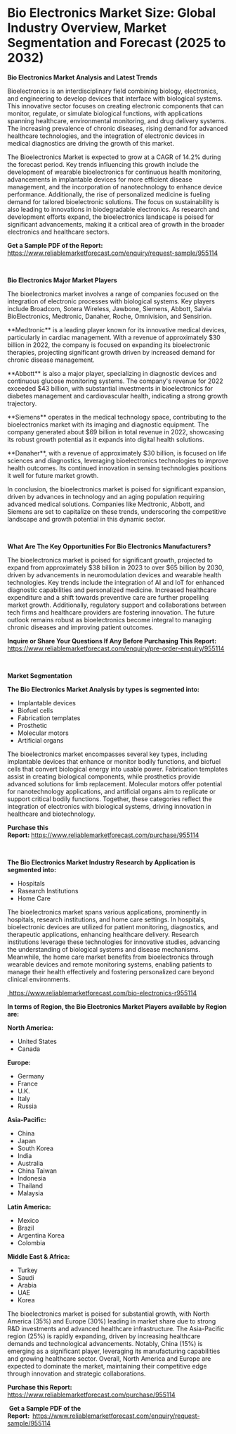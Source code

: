 <p><h1>Bio Electronics Market Size: Global Industry Overview, Market Segmentation and Forecast (2025 to 2032)</h1></p><p><strong>Bio Electronics Market Analysis and Latest Trends</strong></p>
<p><p>Bioelectronics is an interdisciplinary field combining biology, electronics, and engineering to develop devices that interface with biological systems. This innovative sector focuses on creating electronic components that can monitor, regulate, or simulate biological functions, with applications spanning healthcare, environmental monitoring, and drug delivery systems. The increasing prevalence of chronic diseases, rising demand for advanced healthcare technologies, and the integration of electronic devices in medical diagnostics are driving the growth of this market.</p><p>The Bioelectronics Market is expected to grow at a CAGR of 14.2% during the forecast period. Key trends influencing this growth include the development of wearable bioelectronics for continuous health monitoring, advancements in implantable devices for more efficient disease management, and the incorporation of nanotechnology to enhance device performance. Additionally, the rise of personalized medicine is fueling demand for tailored bioelectronic solutions. The focus on sustainability is also leading to innovations in biodegradable electronics. As research and development efforts expand, the bioelectronics landscape is poised for significant advancements, making it a critical area of growth in the broader electronics and healthcare sectors.</p></p>
<p><strong>Get a Sample PDF of the Report:&nbsp;</strong> <a href="https://www.reliablemarketforecast.com/enquiry/request-sample/955114?utm_campaign=1080&utm_medium=2&utm_source=Github&utm_content=ia&utm_term=18042025&utm_id=bio-electronics">https://www.reliablemarketforecast.com/enquiry/request-sample/955114</a></p>
<p>&nbsp;</p>
<p><strong>Bio Electronics Major Market Players</strong></p>
<p><p>The bioelectronics market involves a range of companies focused on the integration of electronic processes with biological systems. Key players include Broadcom, Sotera Wireless, Jawbone, Siemens, Abbott, Salvia BioElectronics, Medtronic, Danaher, Roche, Omnivision, and Sensirion. </p><p>**Medtronic** is a leading player known for its innovative medical devices, particularly in cardiac management. With a revenue of approximately $30 billion in 2022, the company is focused on expanding its bioelectronic therapies, projecting significant growth driven by increased demand for chronic disease management.</p><p>**Abbott** is also a major player, specializing in diagnostic devices and continuous glucose monitoring systems. The company's revenue for 2022 exceeded $43 billion, with substantial investments in bioelectronics for diabetes management and cardiovascular health, indicating a strong growth trajectory.</p><p>**Siemens** operates in the medical technology space, contributing to the bioelectronics market with its imaging and diagnostic equipment. The company generated about $69 billion in total revenue in 2022, showcasing its robust growth potential as it expands into digital health solutions.</p><p>**Danaher**, with a revenue of approximately $30 billion, is focused on life sciences and diagnostics, leveraging bioelectronics technologies to improve health outcomes. Its continued innovation in sensing technologies positions it well for future market growth.</p><p>In conclusion, the bioelectronics market is poised for significant expansion, driven by advances in technology and an aging population requiring advanced medical solutions. Companies like Medtronic, Abbott, and Siemens are set to capitalize on these trends, underscoring the competitive landscape and growth potential in this dynamic sector.</p></p>
<p>&nbsp;</p>
<p><strong>What Are The Key Opportunities For Bio Electronics Manufacturers?</strong></p>
<p><p>The bioelectronics market is poised for significant growth, projected to expand from approximately $38 billion in 2023 to over $65 billion by 2030, driven by advancements in neuromodulation devices and wearable health technologies. Key trends include the integration of AI and IoT for enhanced diagnostic capabilities and personalized medicine. Increased healthcare expenditure and a shift towards preventive care are further propelling market growth. Additionally, regulatory support and collaborations between tech firms and healthcare providers are fostering innovation. The future outlook remains robust as bioelectronics become integral to managing chronic diseases and improving patient outcomes.</p></p>
<p><strong>Inquire or Share Your Questions If Any Before Purchasing This Report:</strong> <a href="https://www.reliablemarketforecast.com/enquiry/pre-order-enquiry/955114?utm_campaign=1080&utm_medium=2&utm_source=Github&utm_content=ia&utm_term=18042025&utm_id=bio-electronics">https://www.reliablemarketforecast.com/enquiry/pre-order-enquiry/955114</a></p>
<p>&nbsp;</p>
<p><strong>Market Segmentation</strong></p>
<p><strong>The Bio Electronics Market Analysis by types is segmented into:</strong></p>
<p><ul><li>Implantable devices</li><li>Biofuel cells</li><li>Fabrication templates</li><li>Prosthetic</li><li>Molecular motors</li><li>Artificial organs</li></ul></p>
<p><p>The bioelectronics market encompasses several key types, including implantable devices that enhance or monitor bodily functions, and biofuel cells that convert biological energy into usable power. Fabrication templates assist in creating biological components, while prosthetics provide advanced solutions for limb replacement. Molecular motors offer potential for nanotechnology applications, and artificial organs aim to replicate or support critical bodily functions. Together, these categories reflect the integration of electronics with biological systems, driving innovation in healthcare and biotechnology.</p></p>
<p><strong>Purchase this Report:&nbsp;</strong><a href="https://www.reliablemarketforecast.com/purchase/955114?utm_campaign=1080&utm_medium=2&utm_source=Github&utm_content=ia&utm_term=18042025&utm_id=bio-electronics">https://www.reliablemarketforecast.com/purchase/955114</a></p>
<p>&nbsp;</p>
<p><strong>The Bio Electronics Market Industry Research by Application is segmented into:</strong></p>
<p><ul><li>Hospitals</li><li>Rasearch Institutions</li><li>Home Care</li></ul></p>
<p><p>The bioelectronics market spans various applications, prominently in hospitals, research institutions, and home care settings. In hospitals, bioelectronic devices are utilized for patient monitoring, diagnostics, and therapeutic applications, enhancing healthcare delivery. Research institutions leverage these technologies for innovative studies, advancing the understanding of biological systems and disease mechanisms. Meanwhile, the home care market benefits from bioelectronics through wearable devices and remote monitoring systems, enabling patients to manage their health effectively and fostering personalized care beyond clinical environments.</p></p>
<p><a href="https://www.reliablemarketforecast.com/bio-electronics-r955114?utm_campaign=1080&utm_medium=2&utm_source=Github&utm_content=ia&utm_term=18042025&utm_id=bio-electronics">&nbsp;https://www.reliablemarketforecast.com/bio-electronics-r955114</a></p>
<p><strong>In terms of Region, the Bio Electronics Market Players available by Region are:</strong></p>
<p>
    <p> <strong> North America: </strong>
        <ul>
            <li>United States</li>
            <li>Canada</li>
        </ul>
        </p> 
    <p> <strong> Europe: </strong>
        <ul>
            <li>Germany</li>
            <li>France</li>
            <li>U.K.</li>
            <li>Italy</li>
            <li>Russia</li>
        </ul>
        </p> 
    <p> <strong> Asia-Pacific: </strong>
        <ul>
            <li>China</li>
            <li>Japan</li>
            <li>South Korea</li>
            <li>India</li>
            <li>Australia</li>
            <li>China Taiwan</li>
            <li>Indonesia</li>
            <li>Thailand</li>
            <li>Malaysia</li>
        </ul>
        </p> 
    <p> <strong> Latin America: </strong>
        <ul>
            <li>Mexico</li>
            <li>Brazil</li>
            <li>Argentina Korea</li>
            <li>Colombia</li>
        </ul>
        </p> 
    <p> <strong> Middle East & Africa: </strong>
        <ul>
            <li>Turkey</li>
            <li>Saudi</li>
            <li>Arabia</li>
            <li>UAE</li>
            <li>Korea</li>
        </ul>
    </p>
    </p>
<p><p>The bioelectronics market is poised for substantial growth, with North America (35%) and Europe (30%) leading in market share due to strong R&D investments and advanced healthcare infrastructure. The Asia-Pacific region (25%) is rapidly expanding, driven by increasing healthcare demands and technological advancements. Notably, China (15%) is emerging as a significant player, leveraging its manufacturing capabilities and growing healthcare sector. Overall, North America and Europe are expected to dominate the market, maintaining their competitive edge through innovation and strategic collaborations.</p></p>
<p><strong>Purchase this Report: </strong><a href="https://www.reliablemarketforecast.com/purchase/955114?utm_campaign=1080&utm_medium=2&utm_source=Github&utm_content=ia&utm_term=18042025&utm_id=bio-electronics">https://www.reliablemarketforecast.com/purchase/955114</a></p>
<p>&nbsp;<strong>Get a Sample PDF of the Report:&nbsp;&nbsp;</strong><a href="https://www.reliablemarketforecast.com/enquiry/request-sample/955114?utm_campaign=1080&utm_medium=2&utm_source=Github&utm_content=ia&utm_term=18042025&utm_id=bio-electronics">https://www.reliablemarketforecast.com/enquiry/request-sample/955114</a></p>
<p><strong></strong></p>
<p><p></p><p></p><p></p></p>